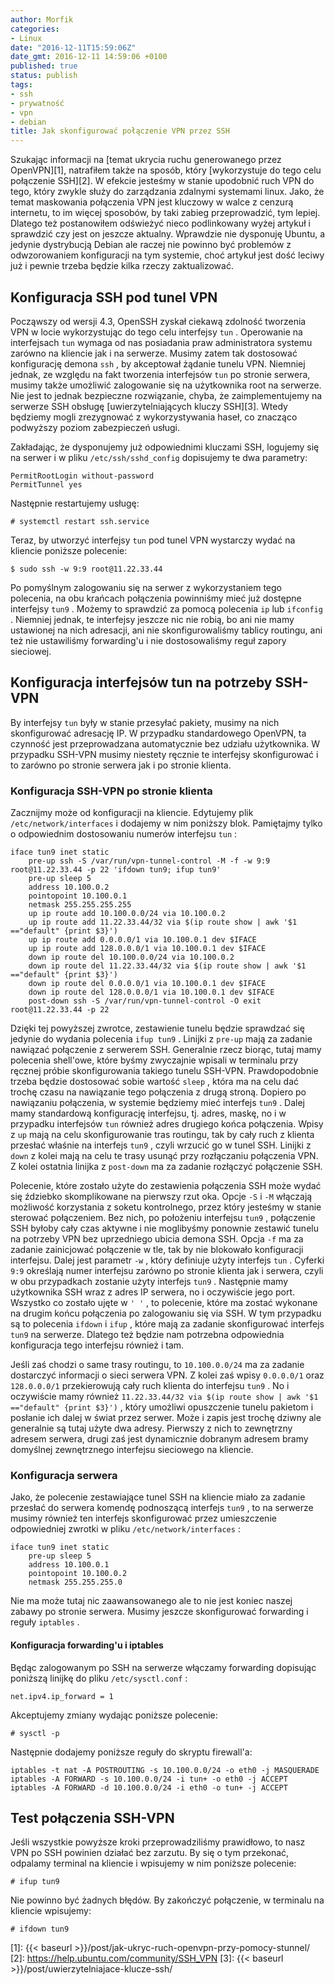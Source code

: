 ```yaml
---
author: Morfik
categories:
- Linux
date: "2016-12-11T15:59:06Z"
date_gmt: 2016-12-11 14:59:06 +0100
published: true
status: publish
tags:
- ssh
- prywatność
- vpn
- debian
title: Jak skonfigurować połączenie VPN przez SSH
---
```


Szukając informacji na [temat ukrycia ruchu generowanego przez OpenVPN][1], natrafiłem także na
sposób, który [wykorzystuje do tego celu połączenie SSH][2]. W efekcie jesteśmy w stanie upodobnić
ruch VPN do tego, który zwykle służy do zarządzania zdalnymi systemami linux. Jako, że temat
maskowania połączenia VPN jest kluczowy w walce z cenzurą internetu, to im więcej sposobów, by taki
zabieg przeprowadzić, tym lepiej. Dlatego też postanowiłem odświeżyć nieco podlinkowany wyżej
artykuł i sprawdzić czy jest on jeszcze aktualny. Wprawdzie nie dysponuję Ubuntu, a jedynie
dystrybucją Debian ale raczej nie powinno być problemów z odwzorowaniem konfiguracji na tym
systemie, choć artykuł jest dość leciwy już i pewnie trzeba będzie kilka rzeczy zaktualizować.

<!--more-->
## Konfiguracja SSH pod tunel VPN

Począwszy od wersji 4.3, OpenSSH zyskał ciekawą zdolność tworzenia VPN w locie wykorzystując do tego
celu interfejsy `tun` . Operowanie na interfejsach `tun` wymaga od nas posiadania praw
administratora systemu zarówno na kliencie jak i na serwerze. Musimy zatem tak dostosować
konfigurację demona `ssh` , by akceptował żądanie tunelu VPN. Niemniej jednak, ze względu na fakt
tworzenia interfejsów `tun` po stronie serwera, musimy także umożliwić zalogowanie się na
użytkownika root na serwerze. Nie jest to jednak bezpieczne rozwiązanie, chyba, że zaimplementujemy
na serwerze SSH obsługę [uwierzytelniających kluczy SSH][3]. Wtedy będziemy mogli zrezygnować z
wykorzystywania haseł, co znacząco podwyższy poziom zabezpieczeń usługi.

Zakładając, że dysponujemy już odpowiednimi kluczami SSH, logujemy się na serwer i w pliku
`/etc/ssh/sshd_config` dopisujemy te dwa parametry:

    PermitRootLogin without-password
    PermitTunnel yes

Następnie restartujemy usługę:

    # systemctl restart ssh.service

Teraz, by utworzyć interfejsy `tun` pod tunel VPN wystarczy wydać na kliencie poniższe polecenie:

    $ sudo ssh -w 9:9 root@11.22.33.44

Po pomyślnym zalogowaniu się na serwer z wykorzystaniem tego polecenia, na obu krańcach połączenia
powinniśmy mieć już dostępne interfejsy `tun9` . Możemy to sprawdzić za pomocą polecenia `ip` lub
`ifconfig` . Niemniej jednak, te interfejsy jeszcze nic nie robią, bo ani nie mamy ustawionej na
nich adresacji, ani nie skonfigurowaliśmy tablicy routingu, ani też nie ustawiliśmy forwarding'u i
nie dostosowaliśmy reguł zapory sieciowej.

## Konfiguracja interfejsów tun na potrzeby SSH-VPN

By interfejsy `tun` były w stanie przesyłać pakiety, musimy na nich skonfigurować adresację IP. W
przypadku standardowego OpenVPN, ta czynność jest przeprowadzana automatycznie bez udziału
użytkownika. W przypadku SSH-VPN musimy niestety ręcznie te interfejsy skonfigurować i to zarówno
po stronie serwera jak i po stronie klienta.

### Konfiguracja SSH-VPN po stronie klienta

Zacznijmy może od konfiguracji na kliencie. Edytujemy plik `/etc/network/interfaces` i dodajemy w
nim poniższy blok. Pamiętajmy tylko o odpowiednim dostosowaniu numerów interfejsu `tun` :

    iface tun9 inet static
        pre-up ssh -S /var/run/vpn-tunnel-control -M -f -w 9:9 root@11.22.33.44 -p 22 'ifdown tun9; ifup tun9'
        pre-up sleep 5
        address 10.100.0.2
        pointopoint 10.100.0.1
        netmask 255.255.255.255
        up ip route add 10.100.0.0/24 via 10.100.0.2
        up ip route add 11.22.33.44/32 via $(ip route show | awk '$1 =="default" {print $3}')
        up ip route add 0.0.0.0/1 via 10.100.0.1 dev $IFACE
        up ip route add 128.0.0.0/1 via 10.100.0.1 dev $IFACE
        down ip route del 10.100.0.0/24 via 10.100.0.2
        down ip route del 11.22.33.44/32 via $(ip route show | awk '$1 =="default" {print $3}')
        down ip route del 0.0.0.0/1 via 10.100.0.1 dev $IFACE
        down ip route del 128.0.0.0/1 via 10.100.0.1 dev $IFACE
        post-down ssh -S /var/run/vpn-tunnel-control -O exit root@11.22.33.44 -p 22

Dzięki tej powyższej zwrotce, zestawienie tunelu będzie sprawdzać się jedynie do wydania polecenia
`ifup tun9` . Linijki z `pre-up` mają za zadanie nawiązać połączenie z serwerem SSH. Generalnie
rzecz biorąc, tutaj mamy polecenia shell'owe, które byśmy zwyczajnie wpisali w terminalu przy
ręcznej próbie skonfigurowania takiego tunelu SSH-VPN. Prawdopodobnie trzeba będzie dostosować
sobie wartość `sleep` , która ma na celu dać trochę czasu na nawiązanie tego połączenia z drugą
stroną. Dopiero po nawiązaniu połączenia, w systemie będziemy mieć interfejs `tun9` . Dalej mamy
standardową konfigurację interfejsu, tj. adres, maskę, no i w przypadku interfejsów `tun` również
adres drugiego końca połączenia. Wpisy z `up` mają na celu skonfigurowanie tras routingu, tak by
cały ruch z klienta przesłać właśnie na interfejs `tun9` , czyli wrzucić go w tunel SSH. Linijki z
`down` z kolei mają na celu te trasy usunąć przy rozłączaniu połączenia VPN. Z kolei ostatnia
linijka z `post-down` ma za zadanie rozłączyć połączenie SSH.

Polecenie, które zostało użyte do zestawienia połączenia SSH może wydać się ździebko skomplikowane
na pierwszy rzut oka. Opcje `-S` i `-M` włączają możliwość korzystania z soketu kontrolnego, przez
który jesteśmy w stanie sterować połączeniem. Bez nich, po położeniu interfejsu `tun9` , połączenie
SSH byłoby cały czas aktywne i nie moglibyśmy ponownie zestawić tunelu na potrzeby VPN bez
uprzedniego ubicia demona SSH. Opcja `-f` ma za zadanie zainicjować połączenie w tle, tak by nie
blokowało konfiguracji interfejsu. Dalej jest parametr `-w` , który definiuje użyty interfejs
`tun` . Cyferki `9:9` określają numer interfejsu zarówno po stronie klienta jak i serwera, czyli w
obu przypadkach zostanie użyty interfejs `tun9` . Następnie mamy użytkownika SSH wraz z adres IP
serwera, no i oczywiście jego port. Wszystko co zostało ujęte w `' '` , to polecenie, które ma
zostać wykonane na drugim końcu połączenia po zalogowaniu się via SSH. W tym przypadku są to
polecenia `ifdown` i `ifup` , które mają za zadanie skonfigurować interfejs `tun9` na serwerze.
Dlatego też będzie nam potrzebna odpowiednia konfiguracja tego interfejsu również i tam.

Jeśli zaś chodzi o same trasy routingu, to `10.100.0.0/24` ma za zadanie dostarczyć informacji o
sieci serwera VPN. Z kolei zaś wpisy `0.0.0.0/1` oraz `128.0.0.0/1` przekierowują cały ruch klienta
do interfejsu `tun9` . No i oczywiście mamy również
`11.22.33.44/32 via $(ip route show | awk '$1 =="default" {print $3}')` , który umożliwi opuszczenie
tunelu pakietom i posłanie ich dalej w świat przez serwer. Może i zapis jest trochę dziwny ale
generalnie są tutaj użyte dwa adresy. Pierwszy z nich to zewnętrzny adresem serwera, drugi zaś jest
dynamicznie dobranym adresem bramy domyślnej zewnętrznego interfejsu sieciowego na kliencie.

### Konfiguracja serwera

Jako, że polecenie zestawiające tunel SSH na kliencie miało za zadanie przesłać do serwera komendę
podnoszącą interfejs `tun9` , to na serwerze musimy również ten interfejs skonfigurować przez
umieszczenie odpowiedniej zwrotki w pliku `/etc/network/interfaces` :

    iface tun9 inet static
        pre-up sleep 5
        address 10.100.0.1
        pointopoint 10.100.0.2
        netmask 255.255.255.0

Nie ma może tutaj nic zaawansowanego ale to nie jest koniec naszej zabawy po stronie serwera. Musimy
jeszcze skonfigurować forwarding i reguły `iptables` .

#### Konfiguracja forwarding'u i iptables

Będąc zalogowanym po SSH na serwerze włączamy forwarding dopisując poniższą linijkę do pliku
`/etc/sysctl.conf` :

    net.ipv4.ip_forward = 1

Akceptujemy zmiany wydając poniższe polecenie:

    # sysctl -p

Następnie dodajemy poniższe reguły do skryptu firewall'a:

    iptables -t nat -A POSTROUTING -s 10.100.0.0/24 -o eth0 -j MASQUERADE
    iptables -A FORWARD -s 10.100.0.0/24 -i tun+ -o eth0 -j ACCEPT
    iptables -A FORWARD -d 10.100.0.0/24 -i eth0 -o tun+ -j ACCEPT

## Test połączenia SSH-VPN

Jeśli wszystkie powyższe kroki przeprowadziliśmy prawidłowo, to nasz VPN po SSH powinien działać bez
zarzutu. By się o tym przekonać, odpalamy terminal na kliencie i wpisujemy w nim poniższe polecenie:

    # ifup tun9

Nie powinno być żadnych błędów. By zakończyć połączenie, w terminalu na kliencie wpisujemy:

    # ifdown tun9


[1]: {{< baseurl >}}/post/jak-ukryc-ruch-openvpn-przy-pomocy-stunnel/
[2]: https://help.ubuntu.com/community/SSH_VPN
[3]: {{< baseurl >}}/post/uwierzytelniajace-klucze-ssh/
